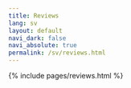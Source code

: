 ```yaml
---
title: Reviews
lang: sv
layout: default
navi_dark: false
navi_absolute: true
permalink: /sv/reviews.html
---
```


{% include pages/reviews.html %}
